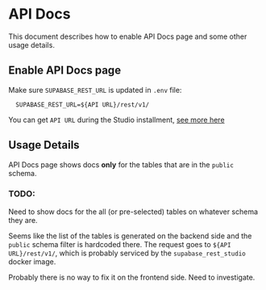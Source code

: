 # API Docs

This document describes how to enable API Docs page and some other usage details.

## Enable API Docs page

Make sure `SUPABASE_REST_URL` is updated in `.env` file:

```
  SUPABASE_REST_URL=${API URL}/rest/v1/
```

You can get `API URL` during the Studio installment, [see more here](../README.md#developer-quickstart)

## Usage Details

API Docs page shows docs **only** for the tables that are in the `public` schema.

### TODO:

Need to show docs for the all (or pre-selected) tables on whatever schema they are.

Seems like the list of the tables is generated on the backend side and the `public` schema filter is hardcoded there. The request goes to `${API URL}/rest/v1/`, which is probably serviced by the `supabase_rest_studio` docker image.

Probably there is no way to fix it on the frontend side. Need to investigate.
